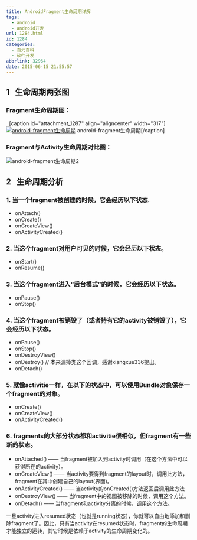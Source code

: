```yaml
---
title: AndroidFragment生命周期详解
tags:
  - android
  - android开发
url: 1284.html
id: 1284
categories:
  - 百元百科
  - 软件开发
abbrlink: 32964
date: 2015-06-15 21:55:57
---
```


1   生命周期两张图
-----------

### Fragment生命周期图：

  \[caption id="attachment_1287" align="aligncenter" width="317"\][![android-fragment生命周期](http://wangbaiyuan.cn/wp-content/uploads/2015/06/wangbaiyuan.cn_2015-06-16_21-55-22.png)](http://wangbaiyuan.cn/wp-content/uploads/2015/06/wangbaiyuan.cn_2015-06-16_21-55-22.png) android-fragment生命周期\[/caption\]

### Fragment与Activity生命周期对比图：

![android-fragment生命周期2](http://wangbaiyuan.cn/wp-content/uploads/2015/06/wangbaiyuan.cn_2015-06-16_21-55-18.png)

2   生命周期分析
----------

### 1\. 当一个fragment被创建的时候，它会经历以下状态.

*   onAttach()
*   onCreate()
*   onCreateView()
*   onActivityCreated()

### 2\. 当这个fragment对用户可见的时候，它会经历以下状态。

*   onStart()
*   onResume()

### 3\. 当这个fragment进入“后台模式”的时候，它会经历以下状态。

*   onPause()
*   onStop()

### 4\. 当这个fragment被销毁了（或者持有它的activity被销毁了），它会经历以下状态。

*   onPause()
*   onStop()
*   onDestroyView()
*   onDestroy() // 本来漏掉类这个回调，感谢xiangxue336提出。
*   onDetach()

### 5\. 就像activitie一样，在以下的状态中，可以使用Bundle对象保存一个fragment的对象。

*   onCreate()
*   onCreateView()
*   onActivityCreated()

### 6\. fragments的大部分状态都和activitie很相似，但fragment有一些新的状态。

*   onAttached() —— 当fragment被加入到activity时调用（在这个方法中可以获得所在的activity）。
*   onCreateView() —— 当activity要得到fragment的layout时，调用此方法，fragment在其中创建自己的layout(界面)。
*   onActivityCreated() —— 当activity的onCreated()方法返回后调用此方法
*   onDestroyView() —— 当fragment中的视图被移除的时候，调用这个方法。
*   onDetach() —— 当fragment和activity分离的时候，调用这个方法。

一旦activity进入resumed状态（也就是running状态），你就可以自由地添加和删除fragment了。因此，只有当activity在resumed状态时，fragment的生命周期才能独立的运转，其它时候是依赖于activity的生命周期变化的。